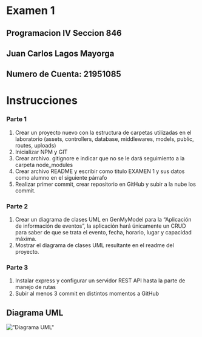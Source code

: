 # Examen 1

## Programacion IV Seccion 846
## Juan Carlos Lagos Mayorga
## Numero de Cuenta: 21951085

# Instrucciones
### Parte 1
1. Crear un proyecto nuevo con la estructura de carpetas utilizadas en el laboratorio (assets, controllers, database, middlewares, models, public, routes, uploads)
2. Inicializar NPM y GIT
3. Crear archivo. gitignore e indicar que no se le dará seguimiento a la carpeta node_modules
4. Crear archivo README y escribir como titulo EXAMEN 1 y sus datos como alumno en el siguiente párrafo
5. Realizar primer commit, crear repositorio en GitHub y subir a la nube los commit.

### Parte 2
1. Crear un diagrama de clases UML en GenMyModel para la “Aplicación de información de eventos”, la aplicación hará únicamente un CRUD para saber de que se trata el evento, fecha, horario, lugar y capacidad máxima.
2. Mostrar el diagrama de clases UML resultante en el readme del proyecto.

### Parte 3
1. Instalar express y configurar un servidor REST API hasta la parte de manejo de rutas
2. Subir al menos 3 commit en distintos momentos a GitHub

## Diagrama UML

!["Diagrama UML"](https://app.genmymodel.com/api/projects/_qtbYMGCPEe2ck8ytUMEi6A/diagrams/_qtb_QmCPEe2ck8ytUMEi6A/svg)